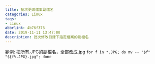 ```yaml
---
title: 批次更改檔案副檔名
categories: Linux
tags:
- Linux
abbrlink: 4b76f376
date: 2019-11-11 13:47:00
description: 批次修改目錄下指定檔案的副檔名
---
```

範例: 把所有.JPG的副檔名，全部改成.jpg
`for f in *.JPG; do mv -- "$f" "${f%.JPG}.jpg"; done`